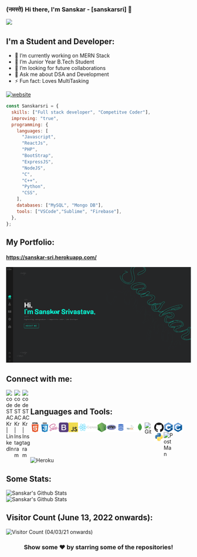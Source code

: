 ### (नमस्ते) Hi there, I'm Sanskar - [sanskarsri] 👋

<img src="https://raw.githubusercontent.com/halfrost/halfrost/master/icons/header_.png"/>

## I'm a Student and Developer:

- 🔭 I’m currently working on MERN Stack
- 🌱 I’m Junior Year B.Tech Student
- 👯 I’m looking for future collaborations
- 💬 Ask me about DSA and Development
- ⚡ Fun fact: Loves MultiTasking

[![website](https://img.shields.io/website?label=sanskarsri&style=for-the-badge&url=https%3A%2F%2Fcodestackr.com)](https://sanskar-sri.herokuapp.com/)

```javascript
const Sanskarsri = {
  skills: ["Full stack developer", "Competitve Coder"],
  improving: "true",
  programming: {
    languages: [
      "Javascript",
      "ReactJs",
      "PHP",
      "BootStrap",
      "ExpressJS",
      "NodeJS",
      "C",
      "C++",
      "Python",
      "CSS",
    ],
    databases: ["MySQL", "Mongo DB"],
    tools: ["VSCode","Sublime", "Firebase"],
  },
};
```

## My Portfolio:

#### https://sanskar-sri.herokuapp.com/
![Image](https://github.com/sanskarsri/sanskarsri/blob/main/portfolio.PNG)

## Connect with me:

[<img align="left" alt="codeSTACKr | LinkedIn" width="22px" src="https://cdn.jsdelivr.net/npm/simple-icons@v3/icons/linkedin.svg" />][linkedin]
[<img align="left" alt="codeSTACKr | Instagram" width="22px" src="https://cdn.jsdelivr.net/npm/simple-icons@v3/icons/instagram.svg" />][instagram]
[<img align="left" alt="codeSTACKr | Instagram" width="22px" src="https://cdn.jsdelivr.net/npm/simple-icons@v3/icons/gmail.svg" />][email]

<br />

## Languages and Tools:

<img align="left" alt="HTML5" width="26px" src="https://raw.githubusercontent.com/github/explore/80688e429a7d4ef2fca1e82350fe8e3517d3494d/topics/html/html.png" />
<img align="left" alt="CSS3" width="26px" src="https://raw.githubusercontent.com/github/explore/80688e429a7d4ef2fca1e82350fe8e3517d3494d/topics/css/css.png" />
<img align="left" alt="Sass" width="26px" src="https://raw.githubusercontent.com/github/explore/80688e429a7d4ef2fca1e82350fe8e3517d3494d/topics/sass/sass.png" />
<img align="left" alt="Bootstrap" width="26px" src="https://raw.githubusercontent.com/github/explore/80688e429a7d4ef2fca1e82350fe8e3517d3494d/topics/bootstrap/bootstrap.png" />
<img align="left" alt="JavaScript" width="26px" src="https://raw.githubusercontent.com/github/explore/80688e429a7d4ef2fca1e82350fe8e3517d3494d/topics/javascript/javascript.png" />
<img align="left" alt="React" width="26px" src="https://raw.githubusercontent.com/github/explore/80688e429a7d4ef2fca1e82350fe8e3517d3494d/topics/react/react.png" />
<img align='left' alt='ExpressJS' width="26px" src="https://raw.githubusercontent.com/github/explore/80688e429a7d4ef2fca1e82350fe8e3517d3494d/topics/express/express.png" />
<img align="left" alt="Node.js" width="26px" src="https://raw.githubusercontent.com/github/explore/80688e429a7d4ef2fca1e82350fe8e3517d3494d/topics/nodejs/nodejs.png" />
<img align="left" alt="PHP" width="26px" src="https://raw.githubusercontent.com/github/explore/ccc16358ac4530c6a69b1b80c7223cd2744dea83/topics/php/php.png" />
<img align="left" alt="SQL" width="26px" src="https://raw.githubusercontent.com/github/explore/80688e429a7d4ef2fca1e82350fe8e3517d3494d/topics/sql/sql.png" />
<img align="left" alt="MySQL" width="26px" src="https://raw.githubusercontent.com/github/explore/80688e429a7d4ef2fca1e82350fe8e3517d3494d/topics/mysql/mysql.png" />
<img align="left" alt="MongoDB" width="26px" src="https://raw.githubusercontent.com/vscode-icons/vscode-icons/master/icons/file_type_mongo.svg" />
<img align="left" alt="Git" width="26px" src="https://www.vectorlogo.zone/logos/git-scm/git-scm-icon.svg" />
<img align="left" alt="GitHub" width="26px" src="https://raw.githubusercontent.com/github/explore/78df643247d429f6cc873026c0622819ad797942/topics/github/github.png" />
<img align="left" alt="Cpp" width="26px" src="https://raw.githubusercontent.com/devicons/devicon/master/icons/cplusplus/cplusplus-original.svg" />
<img align="left" alt="C" width="26px" src="https://raw.githubusercontent.com/devicons/devicon/master/icons/c/c-original.svg" />
<img align="left" alt="Python" width="26px" src="https://raw.githubusercontent.com/devicons/devicon/master/icons/python/python-original.svg" />
<img align="left" alt="PostMan" width="26px" src="https://www.vectorlogo.zone/logos/getpostman/getpostman-icon.svg" />
<img alt="Heroku" width="26px" src="https://www.vectorlogo.zone/logos/heroku/heroku-icon.svg" />

## Some Stats:

<img alt="Sanskar's Github Stats" src="https://github-readme-stats.vercel.app/api?username=sanskarsri&count_private=true&show_icons=true&hide_border=true&theme=dark" />

<!-- <div>
  <img alt="Sanskar's Github Stats" src="https://github-readme-stats.vercel.app/api/top-langs/?username=sanskarsri&layout=compact&theme=dark" />
</div> -->
<div>
  <img src="https://github-readme-streak-stats.herokuapp.com/?user=sanskarsri&show_icons=true&theme=dark" alt="Sanskar's Github Stats" />
</div>

## Visitor Count  (June 13, 2022 onwards):

![Visitor Count (04/03/21 onwards)](https://profile-counter.glitch.me/{sanskarsri}/count.svg)

 <div align="center"> 
<h3> Show some ❤️ by starring some of the repositories!</h3>
</div>


[portfolio]: https://sanskar-sri.herokuapp.com/
[linkedin]: https://www.linkedin.com/in/sanskar-srivastava-0319b3194/
[instagram]: https://www.instagram.com/its.sanskar.sri/
[email]: mailto:sanskar0703@gmail.com

